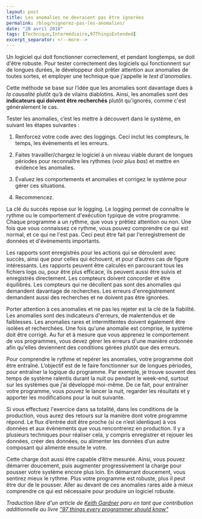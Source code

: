 ```yaml
---
layout: post
title: Les anomalies ne devraient pas être ignorées
permalink: /blog/nignorez-pas-les-anomalies/
date: "20 avril 2018"
tags: [Technique,Intermédiaire,97ThingsExtended]
excerpt_separator: <!--more-->
---
```

Un logiciel qui doit fonctionner correctement, et pendant longtemps, se doit d'être robuste. Pour tester correctement des logiciels qui fonctionnent sur de longues durées, le développeur doit prêter attention aux anomalies de toutes sortes, et employer une technique que j'appelle le <i>test d'anomalies</i>.

Cette méthode se base sur l’idée que les anomalies sont davantage dues à <i>la causalité</i> plutôt qu’à de vilains diablotins. Ainsi, les anomalies sont des <strong>indicateurs qui doivent être recherchés</strong> plutôt qu'ignorés, comme c'est généralement le cas.

Tester les anomalies, c’est les mettre à découvert dans le système, en suivant les étapes suivantes :

1. Renforcez votre code avec des loggings. Ceci inclut les compteurs, le temps, les évènements et les erreurs.

2. Faites travailler/chargez le logiciel à un niveau viable durant de longues périodes pour reconnaître les rythmes (<i>voir plus bas</i>) et mettre en évidence les anomalies.

3. Évaluez les comportements et anomalies et corrigez le système pour gérer ces situations.

4. Recommencez.

La clé du succès repose sur le logging. Le logging permet de connaître le rythme ou le comportement d'exécution typique de votre programme. Chaque programme a un rythme, que vous y prêtiez attention ou non. Une fois que vous connaissez ce rythme, vous pouvez comprendre ce qui est normal, et ce qui ne l'est pas. Ceci peut être fait par l'enregistrement de données et d'événements importants.

Les rapports sont enregistrés pour les actions qui se déroulent avec succès, ainsi que pour celles qui échouent, et pour d’autres cas de figure intéressants. Les rapports peuvent être calculés en parcourant tous les fichiers logs ou, pour être plus efficace, ils peuvent aussi être suivis et enregistrés directement. Les compteurs doivent concorder et être équilibrés. Les compteurs qui ne décollent pas sont des anomalies qui demandent davantage de recherches. Les erreurs d'enregistrement demandent aussi des recherches et ne doivent pas être ignorées.

Porter attention à ces anomalies et ne pas les rejeter est la clé de la fiabilité. Les anomalies sont des indicateurs d'erreurs, de malentendus et de faiblesses. Les anomalies rares et intermittentes doivent également être isolées et recherchées. Une fois qu'une anomalie est comprise, le système doit être corrigé. Au fur et à mesure que vous apprenez le comportement de vos programmes, vous devez gérer les erreurs d'une manière ordonnée afin qu'elles deviennent des conditions gérées plutôt que des erreurs.

Pour comprendre le rythme et repérer les anomalies, votre programme doit être entraîné. L’objectif est de le faire fonctionner sur de longues périodes, pour entraîner la logique du programme. Par exemple, je trouve souvent des temps de système ralentis durant la nuit ou pendant le week-end, surtout sur les systèmes que j’ai développé moi-même. De ce fait, pour entraîner votre programme, vous pouvez le lancer la nuit, regarder les résultats et y apporter les modifications pour la nuit suivante.

Si vous effectuez l'exercice dans sa totalité, dans les conditions de la production, vous aurez des retours sur la manière dont votre programme répond. Le flux d’entrée doit être proche (si ce n’est identique) à vos données et aux évènements que vous rencontrerez en production. Il y a plusieurs techniques pour réaliser cela, y compris enregistrer et rejouer les données, créer des données, ou alimenter les données d’un autre composant qui alimente ensuite le votre.

Cette charge doit aussi être capable d’être mesurée. Ainsi, vous pouvez démarrer doucement, puis augmenter progressivement la charge pour pousser votre système encore plus loin. En démarrant doucement, vous sentirez mieux le rythme. Plus votre programme est robuste, plus il peut être dur de le pousser. Aller au devant de ces anomalies rares aide à mieux comprendre ce qui est nécessaire pour produire un logiciel robuste.

<p>
  <i>
    Traduction libre d'un article de <a href="http://programmer.97things.oreilly.com/wiki/index.php/Keith_Gardner">Keith Gardner</a> paru en tant que contribution additionnelle au livre <a href="http://programmer.97things.oreilly.com/wiki/index.php/97_Things_Every_Programmer_Should_Know">"97 things every programmer should know"</a>
  </i>
</p>
